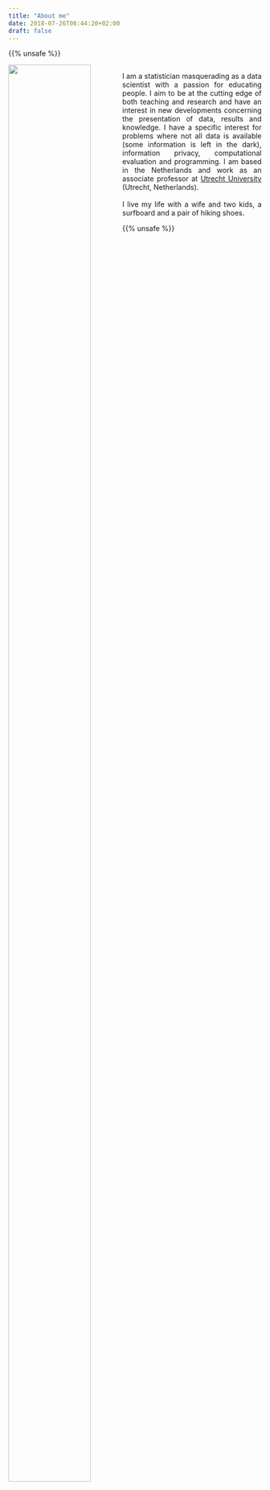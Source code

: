 ```yaml
---
title: "About me"
date: 2018-07-26T06:44:20+02:00
draft: false
---
```


{{% unsafe %}}
<div style="float: left; width: 45%;">
<img src = "https://www.gerkovink.com/images/top.jpg" width = 85% />
</div>

<div style="float: right; width: 55%;">
<p align="justify">I am a statistician masquerading as a data scientist with a passion for educating people. I aim to be at the cutting edge of both teaching and research and have an interest in new developments concerning the presentation of data, results and knowledge. I have a specific interest for problems where not all data is available (some information is left in the dark), information privacy, computational evaluation and programming. I am based in the Netherlands and work as an associate professor at <a href="https://www.uu.nl/en">Utrecht University</a>  (Utrecht, Netherlands).
<br><br>
I live my life with a wife and two kids, a surfboard and a pair of hiking shoes.
</p>
</div>
{{% unsafe %}}
